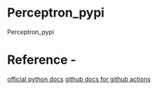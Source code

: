 # Perceptron_pypi
Perceptron_pypi

# Reference -
[official python docs](https://packaging.python.org/tutorials/packaging-projects/)
[github docs for github actions](https://docs.github.com/en/actions/guides/building-and-testing-python#publishing-to-package-registries)

